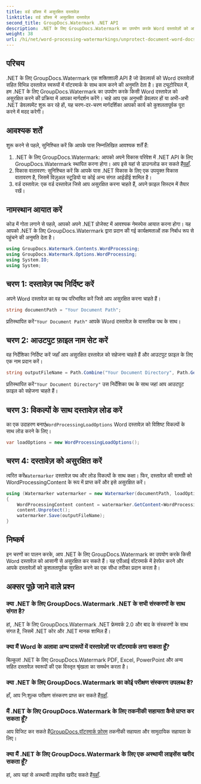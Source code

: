 ```yaml
---
title: वर्ड डॉक्स में असुरक्षित दस्तावेज़
linktitle: वर्ड डॉक्स में असुरक्षित दस्तावेज़
second_title: GroupDocs.Watermark .NET API
description: .NET के लिए GroupDocs.Watermark का उपयोग करके Word दस्तावेज़ों को आसानी से असुरक्षित करना सीखें। हमारे चरण-दर-चरण मार्गदर्शिका का पालन करें.
weight: 38
url: /hi/net/word-processing-watermarkings/unprotect-document-word-docs/
---
```

## परिचय
.NET के लिए GroupDocs.Watermark एक शक्तिशाली API है जो डेवलपर्स को Word दस्तावेज़ों सहित विभिन्न दस्तावेज़ स्वरूपों में वॉटरमार्क के साथ काम करने की अनुमति देता है। इस ट्यूटोरियल में, हम .NET के लिए GroupDocs.Watermark का उपयोग करके किसी Word दस्तावेज़ को असुरक्षित करने की प्रक्रिया में आपका मार्गदर्शन करेंगे। चाहे आप एक अनुभवी डेवलपर हों या अभी-अभी .NET डेवलपमेंट शुरू कर रहे हों, यह चरण-दर-चरण मार्गदर्शिका आपको कार्य को कुशलतापूर्वक पूरा करने में मदद करेगी।
## आवश्यक शर्तें
शुरू करने से पहले, सुनिश्चित करें कि आपके पास निम्नलिखित आवश्यक शर्तें हैं:
1.  .NET के लिए GroupDocs.Watermark: आपको अपने विकास परिवेश में .NET API के लिए GroupDocs.Watermark स्थापित करना होगा। आप इसे यहां से डाउनलोड कर सकते हैं[यहाँ](https://releases.groupdocs.com/Watermark/net/).
2. विकास वातावरण: सुनिश्चित करें कि आपके पास .NET विकास के लिए एक उपयुक्त विकास वातावरण है, जिसमें विज़ुअल स्टूडियो या कोई अन्य संगत आईडीई शामिल है।
3. वर्ड दस्तावेज़: एक वर्ड दस्तावेज़ जिसे आप असुरक्षित करना चाहते हैं, अपने फ़ाइल सिस्टम में तैयार रखें।

## नामस्थान आयात करें
कोड में गोता लगाने से पहले, आपको अपने .NET प्रोजेक्ट में आवश्यक नेमस्पेस आयात करना होगा। यह आपको .NET के लिए GroupDocs.Watermark द्वारा प्रदान की गई कार्यक्षमताओं तक निर्बाध रूप से पहुंचने की अनुमति देता है।
```csharp
using GroupDocs.Watermark.Contents.WordProcessing;
using GroupDocs.Watermark.Options.WordProcessing;
using System.IO;
using System;
```
## चरण 1: दस्तावेज़ पथ निर्दिष्ट करें
अपने Word दस्तावेज़ का वह पथ परिभाषित करें जिसे आप असुरक्षित करना चाहते हैं।
```csharp
string documentPath = "Your Document Path";
```
 प्रतिस्थापित करें`"Your Document Path"` आपके Word दस्तावेज़ के वास्तविक पथ के साथ।
## चरण 2: आउटपुट फ़ाइल नाम सेट करें
वह निर्देशिका निर्दिष्ट करें जहाँ आप असुरक्षित दस्तावेज़ को सहेजना चाहते हैं और आउटपुट फ़ाइल के लिए एक नाम प्रदान करें।
```csharp
string outputFileName = Path.Combine("Your Document Directory", Path.GetFileName(documentPath));
```
 प्रतिस्थापित करें`"Your Document Directory"` उस निर्देशिका पथ के साथ जहां आप आउटपुट फ़ाइल को सहेजना चाहते हैं।
## चरण 3: विकल्पों के साथ दस्तावेज़ लोड करें
 का एक उदाहरण बनाएं`WordProcessingLoadOptions` Word दस्तावेज़ को विशिष्ट विकल्पों के साथ लोड करने के लिए।
```csharp
var loadOptions = new WordProcessingLoadOptions();
```
## चरण 4: दस्तावेज़ को असुरक्षित करें
 त्वरित करें`Watermarker` दस्तावेज़ पथ और लोड विकल्पों के साथ कक्षा। फिर, दस्तावेज़ की सामग्री को WordProcessingContent के रूप में प्राप्त करें और इसे असुरक्षित करें।
```csharp
using (Watermarker watermarker = new Watermarker(documentPath, loadOptions))
{
    WordProcessingContent content = watermarker.GetContent<WordProcessingContent>();
    content.Unprotect();
    watermarker.Save(outputFileName);
}
```

## निष्कर्ष
इन चरणों का पालन करके, आप .NET के लिए GroupDocs.Watermark का उपयोग करके किसी Word दस्तावेज़ को आसानी से असुरक्षित कर सकते हैं। यह एपीआई वॉटरमार्क में हेरफेर करने और आपके दस्तावेज़ों को कुशलतापूर्वक सुरक्षित करने का एक सीधा तरीका प्रदान करता है।
## अक्सर पूछे जाने वाले प्रश्न
### क्या .NET के लिए GroupDocs.Watermark .NET के सभी संस्करणों के साथ संगत है?
हां, .NET के लिए GroupDocs.Watermark .NET फ्रेमवर्क 2.0 और बाद के संस्करणों के साथ संगत है, जिसमें .NET कोर और .NET मानक शामिल हैं।
### क्या मैं Word के अलावा अन्य प्रारूपों में दस्तावेज़ों पर वॉटरमार्क लगा सकता हूँ?
बिल्कुल! .NET के लिए GroupDocs.Watermark PDF, Excel, PowerPoint और अन्य सहित दस्तावेज़ स्वरूपों की एक विस्तृत श्रृंखला का समर्थन करता है।
### क्या .NET के लिए GroupDocs.Watermark का कोई परीक्षण संस्करण उपलब्ध है?
 हाँ, आप नि:शुल्क परीक्षण संस्करण प्राप्त कर सकते हैं[यहाँ](https://releases.groupdocs.com/).
### मैं .NET के लिए GroupDocs.Watermark के लिए तकनीकी सहायता कैसे प्राप्त कर सकता हूँ?
 आप विजिट कर सकते हैं[GroupDocs.वॉटरमार्क फ़ोरम](https://forum.groupdocs.com/c/watermark/19) तकनीकी सहायता और सामुदायिक सहायता के लिए।
### क्या मैं .NET के लिए GroupDocs.Watermark के लिए एक अस्थायी लाइसेंस खरीद सकता हूँ?
 हां, आप यहां से अस्थायी लाइसेंस खरीद सकते हैं[यहाँ](https://purchase.groupdocs.com/temporary-license/).